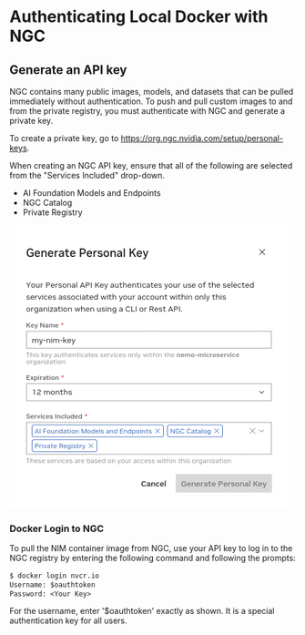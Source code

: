 # Authenticating Local Docker with NGC

## Generate an API key

NGC contains many public images, models, and datasets that can be pulled immediately without authentication.
To push and pull custom images to and from the private registry, you must authenticate with NGC and generate a private key.

To create a private key, go to https://org.ngc.nvidia.com/setup/personal-keys.

When creating an NGC API key, ensure that all of the following are selected from the "Services Included" drop-down.
- AI Foundation Models and Endpoints
- NGC Catalog
- Private Registry

![Generate Personal Key](../../assets/images/generate_personal_key.png)

### Docker Login to NGC

To pull the NIM container image from NGC, use your API key to log in to the NGC registry by entering the following command and following the prompts:
```shell
$ docker login nvcr.io
Username: $oauthtoken
Password: <Your Key>
```
For the username, enter '$oauthtoken' exactly as shown. It is a special authentication key for all users.
